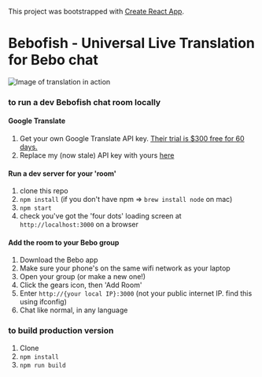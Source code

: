 This project was bootstrapped with [Create React App](https://github.com/facebookincubator/create-react-app).

# Bebofish - Universal Live Translation for Bebo chat

![Image of translation in action](http://i.imgur.com/E14PPI3.jpg)

### to run a dev Bebofish chat room locally

#### Google Translate
1. Get your own Google Translate API key. [Their trial is $300 free for 60 days.](https://cloud.google.com/translate/)
2. Replace my (now stale) API key with yours [here](https://github.com/staringispolite/bebofish/blob/master/src/js/components/chat-list.jsx#L161)

#### Run a dev server for your 'room'
1. clone this repo
2. `npm install` (if you don't have npm => `brew install node` on mac)
3. `npm start`
4. check you've got the 'four dots' loading screen at `http://localhost:3000` on a browser

#### Add the room to your Bebo group
1. Download the Bebo app
2. Make sure your phone's on the same wifi network as your laptop
3. Open your group (or make a new one!)
4. Click the gears icon, then 'Add Room'
5. Enter `http://{your local IP}:3000` (not your public internet IP. find this using ifconfig)
6. Chat like normal, in any language

### to build production version

1. Clone
2. `npm install`
3. `npm run build`

